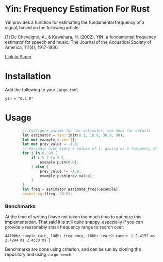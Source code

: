# Yin: Frequency Estimation For Rust

Yin provides a function for estimating the fundamental frequency of a signal, based on the following article:

[1] De Cheveigné, A., & Kawahara, H. (2002). YIN, a fundamental frequency estimator for speech and music. The Journal of the Acoustical Society of America, 111(4), 1917-1930.

[Link to Paper](http://audition.ens.fr/adc/pdf/2002_JASA_YIN.pdf)

# Installation

Add the following to your `Cargo.toml`

```
yin = "0.1.0"
```

# Usage

```rust
        // Configure params for our estimator, see docs for details
        let estimator = Yin::init(0.1, 10.0, 30.0, 80);
        let mut example = vec![];
        let mut prev_value = -1.0;
        // Periodic over every 4 values of i, giving us a frequency of: 80 / 4 == 20
        for i in 0..80 {
            if i % 2 != 0 {
                example.push(0.0);
            } else {
                prev_value *= -1.0;
                example.push(prev_value);
            }
        }
        let freq = estimator.estimate_freq(&example);
        assert_eq!(freq, 20.0);
```

### Benchmarks

At the time of writing I have not taken too much time to optimize this implementation. That said it is still quite snappy, especially if you can provide a reasonably small frequency range to search over:

```
44100hz sample rate, 100hz frequency, 160hz search range: [ 2.4157 ms 2.4244 ms 2.4330 ms ]
```

Benchmarks are done using criterion, and can be run by cloning the repository and using `cargo bench`
